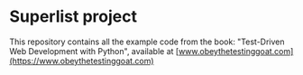 # Superlist project

This repository contains all the example code from the book: "Test-Driven Web
Development with Python", available at
[www.obeythetestinggoat.com](https://www.obeythetestinggoat.com)
